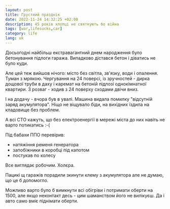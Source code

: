 ```yaml
---
layout: post
title: Грустний празднік
date: 2022-11-24 14:32:25 +02:00
description: 45 років хлопці не святкують бо війна
tags: [war,lifesucks,car]
category: life
lang: uk
---
```


Досьогодні найбільш екстравагантний днем народження було бетонування підлоги гаража.
Випадково дістався бетон і діватись не було куди.

Але цей теж вийшов нічого: місто без світла, зв'язку, води і опалення.
Туман з мрякою.
Чергування на 24 поверсі, із зручностей - дирка дощової труби в даху і каремат на бетоній підлозі однокімнатної квартири.
З розваг - ходив з 24 поверху сходами двічи вниз.

І на додачу - вчора був в увалі.
Машина видала помилку "відсутній заряд акумулятора".
Ніщо не віщувало біди, на вихідних їздила на кладовище без проблем.

А всі СТО кажуть, що без електроенергії в мережі міста до них навіть не варто потикатись :-(

Під бабахи ППО перевірив:
- натяжіння ременя генератора
- запобіжники в коробці під капотом
- постукав по колесу

Все виглядає робочим.
Холєра.

Пацикі щ гаражів порадили зкинути клему з акумулятора але не думаю, що це б допомогло.

Можливо варто було б вимкнути всі обігріви і потримати оберти на 1500, але якщо неконтакт десь - цим шаманством його не вилікуєш.
Да і авто само вміє піднімати оберти.

